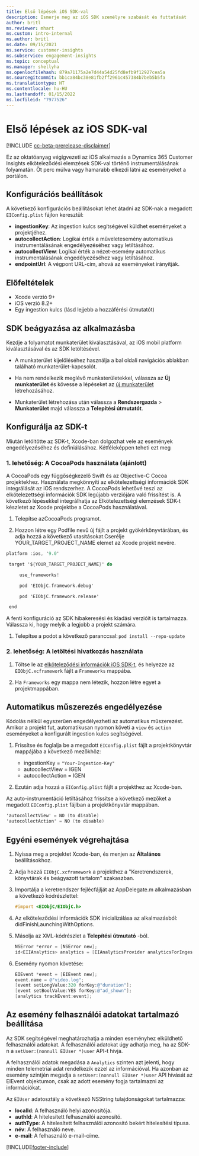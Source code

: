 ```yaml
---
title: Első lépések iOS SDK-val
description: Ismerje meg az iOS SDK személyre szabását és futtatását
author: britl
ms.reviewer: mhart
ms.custom: intro-internal
ms.author: britl
ms.date: 09/15/2021
ms.service: customer-insights
ms.subservice: engagement-insights
ms.topic: conceptual
ms.manager: shellyha
ms.openlocfilehash: 879a71175a2e7d44a54d25fd8efb9f12927cea5a
ms.sourcegitcommit: bb1ca84bc38e81fb2ff2961c457384b7beb5b5fa
ms.translationtype: HT
ms.contentlocale: hu-HU
ms.lasthandoff: 01/15/2022
ms.locfileid: "7977526"
---
```

# <a name="get-started-with-the-ios-sdk"></a>Első lépések az iOS SDK-val

[!INCLUDE [cc-beta-prerelease-disclaimer](includes/cc-beta-prerelease-disclaimer.md)]

Ez az oktatóanyag végigvezeti az iOS alkalmazás a Dynamics 365 Customer Insights elköteleződési elemzések SDK-val történő instrumentálásának folyamatán. Öt perc múlva vagy hamarabb elkezdi látni az eseményeket a portálon.

## <a name="configuration-options"></a>Konfigurációs beállítások

A következő konfigurációs beállításokat lehet átadni az SDK-nak a megadott `EIConfig.plist` fájlon keresztül:

- **ingestionKey**: Az ingestion kulcs segítségével küldhet eseményeket a projektjéhez.
- **autocollectAction**: Logikai érték a műveletesemény automatikus instrumentálásának engedélyezéséhez vagy letiltásához.
- **autocollectView**: Logikai érték a nézet-esemény automatikus instrumentálásának engedélyezéséhez vagy letiltásához.
- **endpointUrl**: A végpont URL-cím, ahová az eseményeket irányítják.

## <a name="prerequisites"></a>Előfeltételek

- Xcode verzió 9+
- iOS verzió 8.2+
- Egy ingestion kulcs (lásd lejjebb a hozzáférési útmutatót)

## <a name="integrate-the-sdk-into-your-application"></a>SDK beágyazása az alkalmazásba

Kezdje a folyamatot munkaterület kiválasztásával, az iOS mobil platform kiválasztásával és az SDK letöltésével.

- A munkaterület kijelöléséhez használja a bal oldali navigációs ablakban található munkaterület-kapcsolót.

- Ha nem rendelkezik meglévő munkaterületekkel, válassza az **Új munkaterület** és kövesse a lépéseket az [új munkaterület](create-workspace.md) létrehozásához.

- Munkaterület létrehozása után válassza a **Rendszergazda** > **Munkaterület** majd válassza a **Telepítési útmutatót**.

## <a name="configure-the-sdk"></a>Konfigurálja az SDK-t

Miután letöltötte az SDK-t, Xcode-ban dolgozhat vele az események engedélyezéséhez és definiálásához. Kétféleképpen teheti ezt meg

### <a name="option-1-using-cocoapods-recommended"></a>1. lehetőség: A CocoaPods használata (ajánlott)
A CocoaPods egy függőségkezelő Swift és az Objective-C Cocoa projektekhez. Használata megkönnyíti az elkötelezettségi információk SDK integrálását az iOS rendszerhez. A CocoaPods lehetővé teszi az elkötelezettségi információk SDK legújabb verziójára való frissítést is. A következő lépésekkel integrálhatja az Elkötelezettségi elemzések SDK-t készletet az Xcode projektbe a CocoaPods használatával. 

1. Telepítse azCocoaPods programot. 

1. Hozzon létre egy Podfile nevű új fájlt a projekt gyökérkönyvtárában, és adja hozzá a következő utasításokat.Cserélje YOUR_TARGET_PROJECT_NAME elemet az Xcode projekt nevére. 
```objectivec
platform :ios, '9.0'  

 target '${YOUR_TARGET_PROJECT_NAME}' do 

     use_frameworks!   

     pod 'EIObjC.framework.debug' 

     pod 'EIObjC.framework.release' 

 end 
```
A fenti konfiguráció az SDK hibakeresési és kiadási verzióit is tartalmazza. Válassza ki, hogy melyik a legjobb a projekt számára.

1. Telepítse a podot a következő paranccsal: `pod install --repo-update `

### <a name="option-2-using-download-link"></a>2. lehetőség: A letöltési hivatkozás használata

1. Töltse le az [elköteleződési információk iOS SDK-t](https://download.pi.dynamics.com/sdk/EI-SDKs/ei-ios-sdk.zip), és helyezze az `EIObjC.xcframework` fájlt a `Frameworks` mappába.

1. Ha `Frameworks` egy mappa nem létezik, hozzon létre egyet a projektmappában.

## <a name="enable-auto-instrumentation"></a>Automatikus műszerezés engedélyezése
 
Kódolás nélkül egyszerűen engedélyezheti az automatikus műszerezést. Amikor a projekt fut, automatikusan nyomon követi a `view` és `action` eseményeket a konfigurált ingestion kulcs segítségével. 

1. Frissítse és foglalja be a megadott `EIConfig.plist` fájlt a projektkönyvtár mappájába a következő mezőkhöz:
    - ingestionKey = `"Your-Ingestion-Key"`
    - autocollectView = IGEN
    - autocollectAction = IGEN

2. Ezután adja hozzá a `EIConfig.plist` fájlt a projekthez az Xcode-ban. 



Az auto-instrumentáció letiltásához frissítse a következő mezőket a megadott `EIConfig.plist` fájlban a projektkönyvtár mappában. 

```objectivec
'autocollectView' = NO (to disable)
'autocollectAction' = NO (to disable)
```


## <a name="implement-custom-events"></a>Egyéni események végrehajtása

1. Nyissa meg a projektet Xcode-ban, és menjen az **Általános** beállításokhoz. 
1. Adja hozzá `EIObjC.xcframework` a projekthez a "Keretrendszerek, könyvtárak és beágyazott tartalom" szakaszban.

1. Importálja a keretrendszer fejlécfájlját az AppDelegate.m alkalmazásban a következő kódrészlettel:

    ```objectivec
    #import <EIObjC/EIObjC.h>
    ```

1. Az elköteleződési információk SDK inicializálása az alkalmazásból: didFinishLaunchingWithOptions.
1. Másolja az XML-kódrészlet a **Telepítési útmutató** -ból.

    ```objectivec
    NSError *error = [NSError new];
    id<EIIAnalytics> analytics = [EIAnalyticsProvider analyticsForIngestionKey:nil error:&error];
    ```

1. Esemény nyomon követése:

    ```objectivec
    EIEvent *event = [EIEvent new];
    event.name = @"video.log";
    [event setLongValue:320 forKey:@"duration"];
    [event setBoolValue:YES forKey:@"ad_shown"];
    [analytics trackEvent:event];
    ```

## <a name="set-user-details-for-your-event"></a>Az esemény felhasználói adatokat tartalmazó beállítása

Az SDK segítségével meghatározhatja a minden eseményhez elküldhető felhasználói adatokat. A felhasználói adatokat úgy adhatja meg, ha az SDK-n a `setUser:(nonnull EIUser *)user` API-t hívja.

A felhasználói adatok megadása a `Analytics` szinten azt jelenti, hogy minden telemetriai adat rendelkezik ezzel az információval. Ha azonban az esemény szintjén megadja a `setUser:(nonnull EIUser *)user` API hívását az EIEvent objektumon, csak az adott esemény fogja tartalmazni az információkat.

Az `EIUser` adatosztály a következő NSString tulajdonságokat tartalmazza:

- **localId**: A felhasználó helyi azonosítója.
- **authId**: A hitelesített felhasználói azonosító.
- **authType**: A hitelesített felhasználói azonosító bekért hitelesítési típusa.
- **név**: A felhasználó neve.
- **e-mail**: A felhasználó e-mail-címe.


[!INCLUDE[footer-include](../includes/footer-banner.md)]
